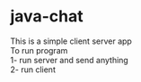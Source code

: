 # java-chat
This is a simple client server app <br/>
To run program  <br/>
1- run server and send anything <br/>
2- run client

